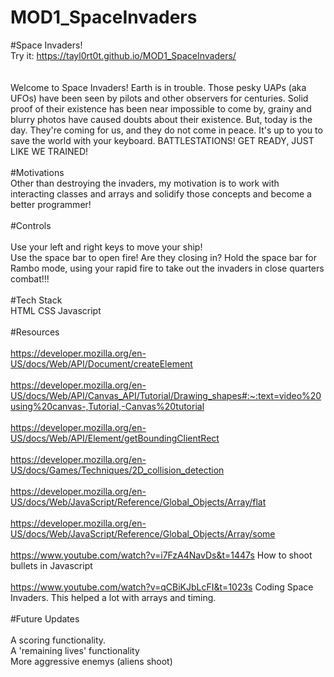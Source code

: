 # MOD1_SpaceInvaders
#Space Invaders!
<br>Try it: https://tayl0rt0t.github.io/MOD1_SpaceInvaders/
<br>
<br>
<br>
Welcome to Space Invaders! Earth is in trouble. Those pesky UAPs (aka UFOs) have been seen by pilots and other observers for centuries. Solid proof of their existence has been near impossible to come by, grainy and blurry photos have caused doubts about their existence. But, today is the day. They're coming for us, and they do not come in peace. It's up to you to save the world with your keyboard. BATTLESTATIONS! GET READY, JUST LIKE WE TRAINED!
<br>
<br>
#Motivations
<br>
Other than destroying the invaders, my motivation is to work with interacting classes and arrays and solidify those concepts and become a better programmer!
<br>
<br>
#Controls
<br>
<br>
Use your left and right keys to move your ship!
<br>
Use the space bar to open fire! Are they closing in? Hold the space bar for Rambo mode, using your rapid fire to take out the invaders in close quarters combat!!!
<br>
<br>
#Tech Stack
<br>
HTML
CSS
Javascript
<br>
<br>
#Resources
<br>
<br>
https://developer.mozilla.org/en-US/docs/Web/API/Document/createElement
<br>
<br>
https://developer.mozilla.org/en-US/docs/Web/API/Canvas_API/Tutorial/Drawing_shapes#:~:text=video%20using%20canvas-,Tutorial,-Canvas%20tutorial
<br>
<br>
https://developer.mozilla.org/en-US/docs/Web/API/Element/getBoundingClientRect
<br>
<br>
https://developer.mozilla.org/en-US/docs/Games/Techniques/2D_collision_detection
<br>
<br>
https://developer.mozilla.org/en-US/docs/Web/JavaScript/Reference/Global_Objects/Array/flat
<br>
<br>
https://developer.mozilla.org/en-US/docs/Web/JavaScript/Reference/Global_Objects/Array/some
<br>
<br>
https://www.youtube.com/watch?v=i7FzA4NavDs&t=1447s   How to shoot bullets in Javascript
<br>
<br>
https://www.youtube.com/watch?v=qCBiKJbLcFI&t=1023s  Coding Space Invaders. This helped a lot with arrays and timing.
<br>
<br>
#Future Updates
<br>
<br>
A scoring functionality.
<br>
A 'remaining lives' functionality
<br>
More aggressive enemys (aliens shoot)